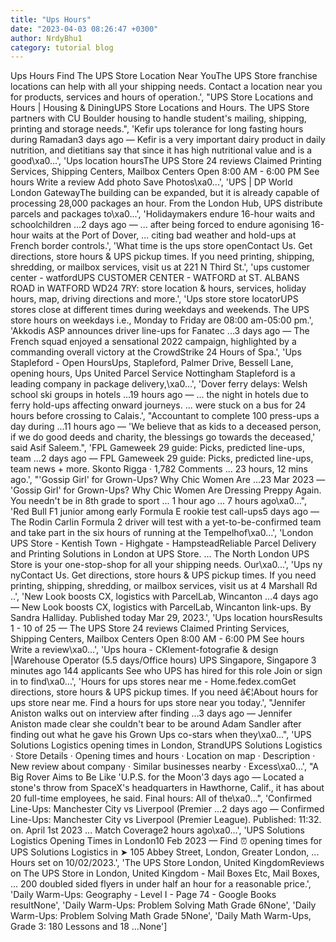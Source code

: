 ```yaml
---
title: "Ups Hours"
date: "2023-04-03 08:26:47 +0300"
author: NrdyBhu1
category: tutorial blog
---
```

Ups Hours
Find The UPS Store Location Near YouThe UPS Store franchise locations can help with all your shipping needs. Contact a location near you for products, services and hours of operation.', "UPS Store Locations and Hours | Housing & DiningUPS Store Locations and Hours. The UPS Store partners with CU Boulder housing to handle student's mailing, shipping, printing and storage needs.", 'Kefir ups tolerance for long fasting hours during Ramadan3 days ago — Kefir is a very important dairy product in daily nutrition, and dietitians say that since it has high nutritional value and is a good\xa0...', 'Ups location hoursThe UPS Store 24 reviews Claimed Printing Services, Shipping Centers, Mailbox Centers Open 8:00 AM - 6:00 PM See hours Write a review Add photo Save Photos\xa0...', 'UPS | DP World London GatewayThe building can be expanded, but it is already capable of processing 28,000 packages an hour. From the London Hub, UPS distribute parcels and packages to\xa0...', 'Holidaymakers endure 16-hour waits and schoolchildren ...2 days ago — ... after being forced to endure agonising 16-hour waits at the Port of Dover, ... citing bad weather and hold-ups at French border controls.', 'What time is the ups store openContact Us. Get directions, store hours & UPS pickup times. If you need printing, shipping, shredding, or mailbox services, visit us at 221 N Third St.', 'ups customer center - watfordUPS CUSTOMER CENTER - WATFORD at ST. ALBANS ROAD in WATFORD WD24 7RY: store location & hours, services, holiday hours, map, driving directions and more.', 'Ups store store locatorUPS stores close at different times during weekdays and weekends. The UPS store hours on weekdays i.e., Monday to Friday are 08:00 am-05:00 pm.', 'Akkodis ASP announces driver line-ups for Fanatec ...3 days ago — The French squad enjoyed a sensational 2022 campaign, highlighted by a commanding overall victory at the CrowdStrike 24 Hours of Spa.', 'Ups Stapleford - Open HoursUps, Stapleford, Palmer Drive, Bessell Lane, opening hours, Ups United Parcel Service Nottingham Stapleford is a leading company in package delivery,\xa0...', 'Dover ferry delays: Welsh school ski groups in hotels ...19 hours ago — ... the night in hotels due to ferry hold-ups affecting onward journeys. ... were stuck on a bus for 24 hours before crossing to Calais.', "Accountant to complete 100 press-ups a day during ...11 hours ago — 'We believe that as kids to a deceased person, if we do good deeds and charity, the blessings go towards the deceased,' said Asif Saleem.", 'FPL Gameweek 29 guide: Picks, predicted line-ups, team ...2 days ago — FPL Gameweek 29 guide: Picks, predicted line-ups, team news + more. Skonto Rigga · 1,782 Comments ... 23 hours, 12 mins ago.', "'Gossip Girl' for Grown-Ups? Why Chic Women Are ...23 Mar 2023 — 'Gossip Girl' for Grown-Ups? Why Chic Women Are Dressing Preppy Again. You needn't be in 8th grade to sport ... 1 hour ago ... 7 hours ago\xa0...", 'Red Bull F1 junior among early Formula E rookie test call-ups5 days ago — The Rodin Carlin Formula 2 driver will test with a yet-to-be-confirmed team and take part in the six hours of running at the Tempelhof\xa0...', 'London UPS Store - Kentish Town - Highgate - HampsteadReliable Parcel Delivery and Printing Solutions in London at UPS Store. ... The North London UPS Store is your one-stop-shop for all your shipping needs. Our\xa0...', 'Ups ny nyContact Us. Get directions, store hours & UPS pickup times. If you need printing, shipping, shredding, or mailbox services, visit us at 4 Marshall Rd ..', 'New Look boosts CX, logistics with ParcelLab, Wincanton ...4 days ago — New Look boosts CX, logistics with ParcelLab, Wincanton link-ups. By Sandra Halliday. Published today Mar 29, 2023.', 'Ups location hoursResults 1 - 10 of 25 — The UPS Store 24 reviews Claimed Printing Services, Shipping Centers, Mailbox Centers Open 8:00 AM - 6:00 PM See hours Write a review\xa0...', 'Ups houra - CKlement-fotografie & design |Warehouse Operator (5.5 days/Office hours) UPS Singapore, Singapore 3 minutes ago 144 applicants See who UPS has hired for this role Join or sign in to find\xa0...', 'Hours for ups stores near me - Home.fedex.comGet directions, store hours & UPS pickup times. If you need â€¦About hours for ups store near me. Find a hours for ups store near you today.', "Jennifer Aniston walks out on interview after finding ...3 days ago — Jennifer Aniston made clear she couldn't bear to be around Adam Sandler after finding out what he gave his Grown Ups co-stars when they\xa0...", 'UPS Solutions Logistics opening times in London, StrandUPS Solutions Logistics · Store Details · Opening times and hours · Location on map · Description · New review about company · Similar businesses nearby · Excess\xa0...', "A Big Rover Aims to Be Like 'U.P.S. for the Moon'3 days ago — Located a stone's throw from SpaceX's headquarters in Hawthorne, Calif., it has about 20 full-time employees, he said. Final hours: All of the\xa0...", 'Confirmed Line-Ups: Manchester City vs Liverpool (Premier ...2 days ago — Confirmed Line-Ups: Manchester City vs Liverpool (Premier League). Published: 11:32. on. April 1st 2023 ... Match Coverage2 hours ago\xa0...', 'UPS Solutions Logistics Opening Times in London10 Feb 2023 — Find ⏰ opening times for UPS Solutions Logistics in ➤ 105 Abbey Street, London, Greater London, ... Hours set on 10/02/2023.', 'The UPS Store London, United KingdomReviews on The UPS Store in London, United Kingdom - Mail Boxes Etc, Mail Boxes, ... 200 doubled sided flyers in under half an hour for a reasonable price.', 'Daily Warm-Ups: Geography - Level I - Page 74 - Google Books resultNone', 'Daily Warm-Ups: Problem Solving Math Grade 6None', 'Daily Warm-Ups: Problem Solving Math Grade 5None', 'Daily Math Warm-Ups, Grade 3: 180 Lessons and 18 ...None']